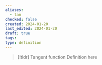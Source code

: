 ```yaml
---
aliases:
  - tan
checked: false
created: 2024-01-20
last_edited: 2024-01-20
draft: true
tags: 
type: definition
---
```

>[!tldr] Tangent function
>Definition here

